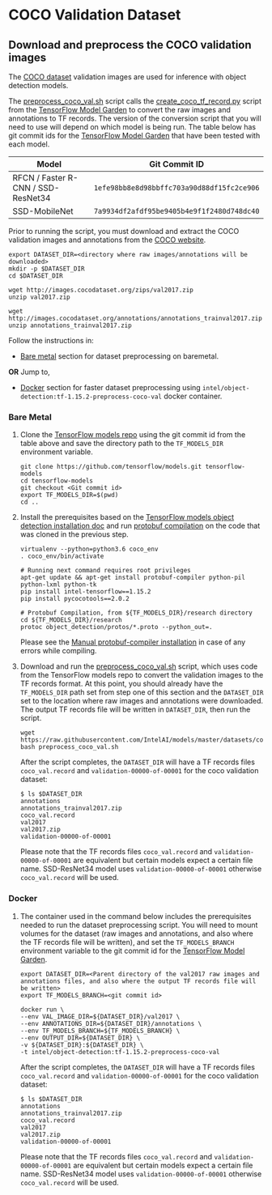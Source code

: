 # COCO Validation Dataset

## Download and preprocess the COCO validation images

The [COCO dataset](http://cocodataset.org/#home) validation images are used
for inference with object detection models.

The [preprocess_coco_val.sh](preprocess_coco_val.sh) script calls the
[create_coco_tf_record.py](https://github.com/tensorflow/models/blob/1efe98bb8e8d98bbffc703a90d88df15fc2ce906/research/object_detection/dataset_tools/create_coco_tf_record.py)
script from the [TensorFlow Model Garden](https://github.com/tensorflow/models)
to convert the raw images and annotations to TF records. The version of
the conversion script that you will need to use will depend on which
model is being run. The table below has git commit ids for the
[TensorFlow Model Garden](https://github.com/tensorflow/models) that have
been tested with each model.

| Model | Git Commit ID |
|-------|---------|
| RFCN / Faster R-CNN / SSD-ResNet34 | `1efe98bb8e8d98bbffc703a90d88df15fc2ce906` |
| SSD-MobileNet | `7a9934df2afdf95be9405b4e9f1f2480d748dc40` |

Prior to running the script, you must download and extract the COCO
validation images and annotations from the
[COCO website](https://cocodataset.org/#download).
```
export DATASET_DIR=<directory where raw images/annotations will be downloaded>
mkdir -p $DATASET_DIR
cd $DATASET_DIR

wget http://images.cocodataset.org/zips/val2017.zip
unzip val2017.zip

wget http://images.cocodataset.org/annotations/annotations_trainval2017.zip
unzip annotations_trainval2017.zip
```

Follow the instructions in:
* [Bare metal](#bare-metal) section for dataset preprocessing on baremetal.

**OR** Jump to,
* [Docker](#docker) section for faster dataset preprocessing using `intel/object-detection:tf-1.15.2-preprocess-coco-val` docker container.


### Bare Metal

1. Clone the [TensorFlow models repo](https://github.com/tensorflow/models)
   using the git commit id from the table above and save the directory path to the
   `TF_MODELS_DIR` environment variable.

   ```
   git clone https://github.com/tensorflow/models.git tensorflow-models
   cd tensorflow-models
   git checkout <Git commit id>
   export TF_MODELS_DIR=$(pwd)
   cd ..
   ```

2. Install the prerequisites based on the
   [TensorFlow models object detection installation doc](https://github.com/tensorflow/models/blob/v2.3.0/research/object_detection/g3doc/installation.md#dependencies)
   and run [protobuf compilation](https://github.com/tensorflow/models/blob/v2.3.0/research/object_detection/g3doc/installation.md#protobuf-compilation)
   on the code that was cloned in the previous step.
   ```
   virtualenv --python=python3.6 coco_env
   . coco_env/bin/activate
   
   # Running next command requires root privileges
   apt-get update && apt-get install protobuf-compiler python-pil python-lxml python-tk
   pip install intel-tensorflow==1.15.2
   pip install pycocotools==2.0.2
   
   # Protobuf Compilation, from ${TF_MODELS_DIR}/research directory
   cd ${TF_MODELS_DIR}/research
   protoc object_detection/protos/*.proto --python_out=.
   ```
   Please see the [Manual protobuf-compiler installation](https://github.com/tensorflow/models/blob/v2.3.0/research/object_detection/g3doc/installation.md#manual-protobuf-compiler-installation-and-usage)
   in case of any errors while compiling.

3. Download and run the [preprocess_coco_val.sh](preprocess_coco_val.sh)
   script, which uses code from the TensorFlow models repo to convert the
   validation images to the TF records format. At this point, you should
   already have the `TF_MODELS_DIR` path set from step one of this
   section and the `DATASET_DIR` set to the location where raw images
   and annotations were downloaded. The output TF records file will be written in `DATASET_DIR`, then
   run the script.
   ```
   wget https://raw.githubusercontent.com/IntelAI/models/master/datasets/coco/preprocess_coco_val.sh
   bash preprocess_coco_val.sh
   ```

   After the script completes, the `DATASET_DIR` will have a TF records files `coco_val.record` and `validation-00000-of-00001`
   for the coco validation dataset:
   ```
   $ ls $DATASET_DIR
   annotations
   annotations_trainval2017.zip
   coco_val.record
   val2017
   val2017.zip
   validation-00000-of-00001
   ```
   Please note that the TF records files `coco_val.record` and `validation-00000-of-00001` are equivalent but certain models expect a certain file name.
   SSD-ResNet34 model uses `validation-00000-of-00001` otherwise `coco_val.record` will be used.

### Docker

1. The container used in the command below includes the prerequisites
   needed to run the dataset preprocessing script. You will need to
   mount volumes for the dataset (raw images and annotations, and also where the TF records file will be
   written), and set the `TF_MODELS_BRANCH` environment variable to the
   git commit id for the
   [TensorFlow Model Garden](https://github.com/tensorflow/models).

   ```
   export DATASET_DIR=<Parent directory of the val2017 raw images and annotations files, and also where the output TF records file will be written>
   export TF_MODELS_BRANCH=<git commit id>

   docker run \
   --env VAL_IMAGE_DIR=${DATASET_DIR}/val2017 \
   --env ANNOTATIONS_DIR=${DATASET_DIR}/annotations \
   --env TF_MODELS_BRANCH=${TF_MODELS_BRANCH} \
   --env OUTPUT_DIR=${DATASET_DIR} \
   -v ${DATASET_DIR}:${DATASET_DIR} \
   -t intel/object-detection:tf-1.15.2-preprocess-coco-val
   ```

   After the script completes, the `DATASET_DIR` will have a TF records files `coco_val.record` and `validation-00000-of-00001`
   for the coco validation dataset:
   ```
   $ ls $DATASET_DIR
   annotations
   annotations_trainval2017.zip
   coco_val.record
   val2017
   val2017.zip
   validation-00000-of-00001
   ```
   Please note that the TF records files `coco_val.record` and `validation-00000-of-00001` are equivalent but certain models expect a certain file name.
   SSD-ResNet34 model uses `validation-00000-of-00001` otherwise `coco_val.record` will be used.
